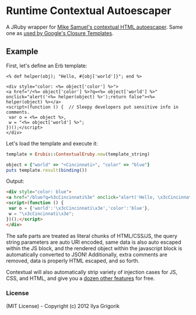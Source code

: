 # Runtime Contextual Autoescaper

A JRuby wrapper for [Mike Samuel's contextual HTML autoescaper](https://github.com/mikesamuel/html-contextual-autoescaper-java). Same one as [used by Google's Closure Templates](http://code.google.com/closure/templates/docs/security.html).

## Example

First, let's define an Erb template:

```erb
<% def helper(obj); "Hello, #{obj['world']}"; end %>

<div style="color: <%= object['color'] %>">
<a href="/<%= object['color'] %>?q=<%= object['world'] %>" onclick="alert('<%= helper(object) %>');return false"><%= helper(object) %></a>
<script>(function () {  // Sleepy developers put sensitive info in comments.
 var o = <%= object %>,
 w = "<%= object['world'] %>";
})();</script>
</div>
```

Let's load the template and execute it:

```ruby
template = Erubis::ContextualEruby.new(template_string)

object = {"world" => "<Cincinnati>", "color" => "blue"}
puts template.result(binding())
```

Output:

```html
<div style="color: blue">
<a href="/blue?q=%3cCincinnati%3e" onclick="alert('Hello, \x3cCincinnati\x3e');return false">Hello, &lt;Cincinnati&gt;</a>
<script>(function () {
 var o = {'world':'\x3cCincinnati\x3e','color':'blue'},
 w = "\x3cCincinnati\x3e";
})();</script>
</div>
```

The safe parts are treated as literal chunks of HTML/CSS/JS, the query string parameters are auto URI encoded, same data is also auto escaped within the JS block, and the rendered object within the javascript block is automatically converted to JSON! Additionally, extra comments are removed, data is properly HTML escaped, and so forth.

Contextual will also automatically strip variety of injection cases for JS, CSS, and HTML, and give you a [dozen other features](https://github.com/mikesamuel/html-contextual-autoescaper-java/tree/master/src/tests/com/google/autoesc) for free.

### License

(MIT License) - Copyright (c) 2012 Ilya Grigorik